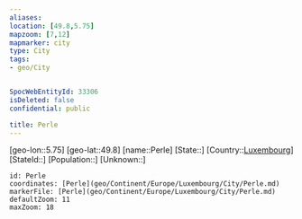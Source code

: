 ```yaml
---
aliases: 
location: [49.8,5.75]
mapzoom: [7,12] 
mapmarker: city 
type: City
tags:
- geo/City


SpocWebEntityId: 33306
isDeleted: false
confidential: public

title: Perle
---
```

[geo-lon::5.75]
[geo-lat::49.8]
[name::Perle]
[State::]
[Country::[Luxembourg](geo/Continent/Europe/Luxembourg.md)]
[StateId::]
[Population::]
[Unknown::]


```leaflet
id: Perle
coordinates: [Perle](geo/Continent/Europe/Luxembourg/City/Perle.md)
markerFile: [Perle](geo/Continent/Europe/Luxembourg/City/Perle.md)
defaultZoom: 11 
maxZoom: 18
```


